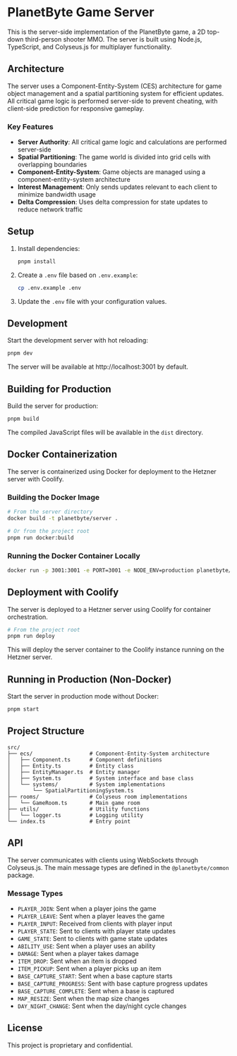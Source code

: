 # PlanetByte Game Server

This is the server-side implementation of the PlanetByte game, a 2D top-down third-person shooter MMO. The server is built using Node.js, TypeScript, and Colyseus.js for multiplayer functionality.

## Architecture

The server uses a Component-Entity-System (CES) architecture for game object management and a spatial partitioning system for efficient updates. All critical game logic is performed server-side to prevent cheating, with client-side prediction for responsive gameplay.

### Key Features

- **Server Authority**: All critical game logic and calculations are performed server-side
- **Spatial Partitioning**: The game world is divided into grid cells with overlapping boundaries
- **Component-Entity-System**: Game objects are managed using a component-entity-system architecture
- **Interest Management**: Only sends updates relevant to each client to minimize bandwidth usage
- **Delta Compression**: Uses delta compression for state updates to reduce network traffic

## Setup

1. Install dependencies:
   ```bash
   pnpm install
   ```

2. Create a `.env` file based on `.env.example`:
   ```bash
   cp .env.example .env
   ```

3. Update the `.env` file with your configuration values.

## Development

Start the development server with hot reloading:

```bash
pnpm dev
```

The server will be available at http://localhost:3001 by default.

## Building for Production

Build the server for production:

```bash
pnpm build
```

The compiled JavaScript files will be available in the `dist` directory.

## Docker Containerization

The server is containerized using Docker for deployment to the Hetzner server with Coolify.

### Building the Docker Image

```bash
# From the server directory
docker build -t planetbyte/server .

# Or from the project root
pnpm run docker:build
```

### Running the Docker Container Locally

```bash
docker run -p 3001:3001 -e PORT=3001 -e NODE_ENV=production planetbyte/server
```

## Deployment with Coolify

The server is deployed to a Hetzner server using Coolify for container orchestration.

```bash
# From the project root
pnpm run deploy
```

This will deploy the server container to the Coolify instance running on the Hetzner server.

## Running in Production (Non-Docker)

Start the server in production mode without Docker:

```bash
pnpm start
```

## Project Structure

```
src/
├── ecs/                  # Component-Entity-System architecture
│   ├── Component.ts      # Component definitions
│   ├── Entity.ts         # Entity class
│   ├── EntityManager.ts  # Entity manager
│   ├── System.ts         # System interface and base class
│   └── systems/          # System implementations
│       └── SpatialPartitioningSystem.ts
├── rooms/                # Colyseus room implementations
│   └── GameRoom.ts       # Main game room
├── utils/                # Utility functions
│   └── logger.ts         # Logging utility
└── index.ts              # Entry point
```

## API

The server communicates with clients using WebSockets through Colyseus.js. The main message types are defined in the `@planetbyte/common` package.

### Message Types

- `PLAYER_JOIN`: Sent when a player joins the game
- `PLAYER_LEAVE`: Sent when a player leaves the game
- `PLAYER_INPUT`: Received from clients with player input
- `PLAYER_STATE`: Sent to clients with player state updates
- `GAME_STATE`: Sent to clients with game state updates
- `ABILITY_USE`: Sent when a player uses an ability
- `DAMAGE`: Sent when a player takes damage
- `ITEM_DROP`: Sent when an item is dropped
- `ITEM_PICKUP`: Sent when a player picks up an item
- `BASE_CAPTURE_START`: Sent when a base capture starts
- `BASE_CAPTURE_PROGRESS`: Sent with base capture progress updates
- `BASE_CAPTURE_COMPLETE`: Sent when a base is captured
- `MAP_RESIZE`: Sent when the map size changes
- `DAY_NIGHT_CHANGE`: Sent when the day/night cycle changes

## License

This project is proprietary and confidential.